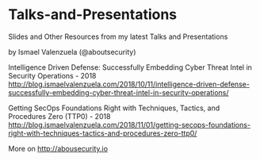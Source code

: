 Talks-and-Presentations
=======================

Slides and Other Resources from my latest Talks and Presentations 

by Ismael Valenzuela (@aboutsecurity)

Intelligence Driven Defense: Successfully Embedding Cyber Threat Intel in Security Operations - 2018
http://blog.ismaelvalenzuela.com/2018/10/11/intelligence-driven-defense-successfully-embedding-cyber-threat-intel-in-security-operations/

Getting SecOps Foundations Right with Techniques, Tactics, and Procedures Zero (TTP0) - 2018
http://blog.ismaelvalenzuela.com/2018/11/01/getting-secops-foundations-right-with-techniques-tactics-and-procedures-zero-ttp0/

More on http://abousecurity.io

